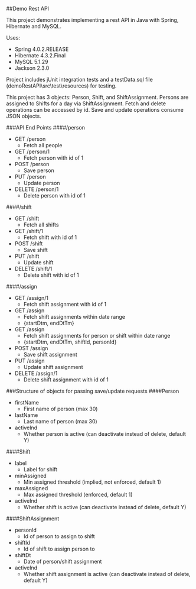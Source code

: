 ##Demo Rest API

This project demonstrates implementing a rest API in Java with Spring, Hibernate and MySQL.

Uses:
- Spring    4.0.2.RELEASE
- Hibernate 4.3.2.Final
- MySQL     5.1.29
- Jackson   2.3.0

Project includes jUnit integration tests and a testData.sql file (demoRestAPI\src\test\resources) for testing.

This project has 3 objects: Person, Shift, and ShiftAssignment. Persons are assigned to Shifts for a day via ShiftAssignment. Fetch and delete operations can be accessed by id. Save and update operations consume JSON objects.

###API End Points
####/person
- GET     /person       
  - Fetch all people
- GET     /person/1     
  - Fetch person with id of 1
- POST    /person       
  - Save person 
- PUT     /person       
  - Update person
- DELETE  /person/1     
  - Delete person with id of 1


####/shift
- GET     /shift        
  - Fetch all shifts
- GET     /shift/1      
  - Fetch shift with id of 1
- POST    /shift        
  - Save shift 
- PUT     /shift        
  - Update shift
- DELETE  /shift/1      
  - Delete shift with id of 1


####/assign
- GET     /assign/1     
  - Fetch shift assignment with id of 1
- GET     /assign       
  - Fetch shift assignments within date range
  - {startDtm, endDtTm}
- GET     /assign       
  - Fetch shift assignments for person or shift within date range
  - {startDtm, endDtTm, shiftId, personId}
- POST    /assign       
  - Save shift assignment
- PUT     /assign       
  - Update shift assignment
- DELETE  /assign/1     
  - Delete shift assignment with id of 1

###Structure of objects for passing save/update requests
####Person
- firstName             
  - First name of person (max 30)
- lastName              
  - Last name of person (max 30)
- activeInd             
  - Whether person is active (can deactivate instead of delete, default Y)

####Shift
- label                 
  - Label for shift
- minAssigned           
  - Min assigned threshold (implied, not enforced, default 1)
- maxAssigned           
  - Max assigned threshold (enforced, default 1)
- activeInd             
  - Whether shift is active (can deactivate instead of delete, default Y)

####ShiftAssignment
- personId              
  - Id of person to assign to shift
- shiftId               
  - Id of shift to assign person to
- shiftDt               
  - Date of person/shift assignment
- activeInd             
  - Whether shift assignment is active (can deactivate instead of delete, default Y)
